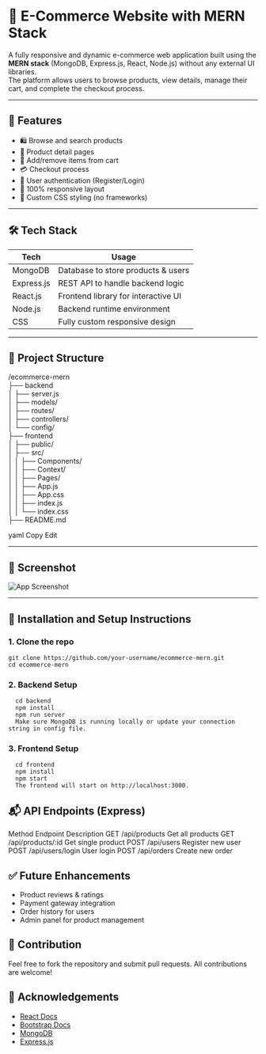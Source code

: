 # 🛒 E-Commerce Website with MERN Stack

A fully responsive and dynamic e-commerce web application built using the **MERN stack** (MongoDB, Express.js, React, Node.js) without any external UI libraries.  
The platform allows users to browse products, view details, manage their cart, and complete the checkout process.

---

## 🚀 Features

- 🛍 Browse and search products
- 📄 Product detail pages
- 🛒 Add/remove items from cart
- 💳 Checkout process
- 🔐 User authentication (Register/Login)
- 📱 100% responsive layout
- 🎨 Custom CSS styling (no frameworks)

---

## 🛠 Tech Stack

| Tech       | Usage                                   |
|------------|------------------------------------------|
| MongoDB    | Database to store products & users       |
| Express.js | REST API to handle backend logic         |
| React.js   | Frontend library for interactive UI      |
| Node.js    | Backend runtime environment              |
| CSS        | Fully custom responsive design           |

---

## 📂 Project Structure

/ecommerce-mern  
├── backend  
│ ├── server.js  
│ ├── models/  
│ ├── routes/  
│ ├── controllers/  
│ └── config/  
├── frontend  
│ ├── public/  
│ ├── src/  
│ │ ├── Components/  
│ │ ├── Context/  
│ │ ├── Pages/  
│ │ ├── App.js  
│ │ ├── App.css  
│ │ ├── index.js  
│ │ └── index.css  
├── README.md  
  

yaml
Copy
Edit

---

## 📸 Screenshot

![App Screenshot](./Screenshot.png)

---

## 🔧 Installation and Setup Instructions

### 1. Clone the repo
  ```
  git clone https://github.com/your-username/ecommerce-mern.git
  cd ecommerce-mern
```

### 2. Backend Setup
```
  cd backend
  npm install
  npm run server
  Make sure MongoDB is running locally or update your connection string in config file.
```
### 3. Frontend Setup
```
  cd frontend
  npm install
  npm start
  The frontend will start on http://localhost:3000.
```
## 📬 API Endpoints (Express)
Method	Endpoint	Description
GET	/api/products	Get all products
GET	/api/products/:id	Get single product
POST	/api/users	Register new user
POST	/api/users/login	User login
POST	/api/orders	Create new order

## ✅ Future Enhancements
  - Product reviews & ratings
  - Payment gateway integration
  - Order history for users
  - Admin panel for product management

## 🤝 Contribution
Feel free to fork the repository and submit pull requests. All contributions are welcome!


## 🙌 Acknowledgements

* [React Docs](https://reactjs.org/)
* [Bootstrap Docs](https://getbootstrap.com/)
* [MongoDB](https://www.mongodb.com/)
* [Express.js](https://expressjs.com/)
